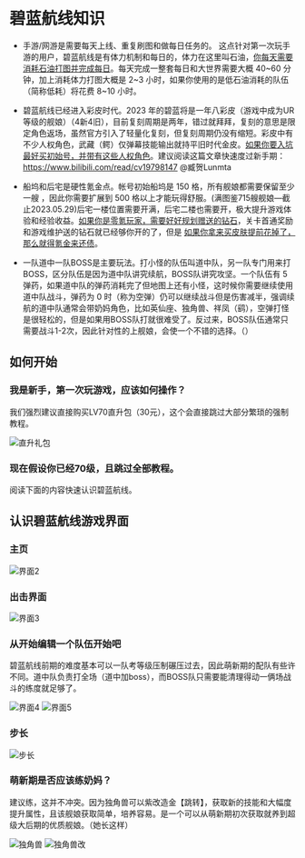 # 碧蓝航线知识

- 手游/网游是需要每天上线、重复刷图和做每日任务的。 这点针对第一次玩手游的用户，碧蓝航线是有体力机制和每日的，体力在这里叫石油，<ins>你每天需要消耗石油打图并完成每日</ins>。每天完成一整套每日和大世界需要大概 40~60 分钟，加上消耗体力打图大概是 2~3 小时，如果你使用的是低石油消耗的队伍（简称低耗）将花费 8~10 小时。

- 碧蓝航线已经进入彩皮时代。2023 年的碧蓝将是一年八彩皮（游戏中成为UR等级的舰娘）（4新4旧），目前复刻周期是两年，错过就拜拜，复刻的意思是限定角色返场，虽然官方引入了轻量化复刻，但复刻周期仍没有缩短。彩皮中有不少人权角色，武藏（鳄）仅弹幕技能输出就持平旧时代金皮。<ins>如果你要入坑最好买初始号，并带有这些人权角色</ins>。建议阅读这篇文章快速度过新手期：https://www.bilibili.com/read/cv19798147   @臧贺Lunmta

- 船坞和后宅是硬性氪金点。帐号初始船坞是 150 格，所有舰娘都需要保留至少一艘 ，因此你需要扩展到 500 格以上才能玩得舒服。(满图鉴715艘舰娘—截止2023.05.29)后宅一楼位置需要开满，后宅二楼也需要开，极大提升游戏体验和经验收益。<ins>如果你是零氪玩家，需要好好规划赠送的钻石</ins>，关卡首通奖励和游戏维护送的钻石就已经够你开的了，但是 <ins>如果你拿来买皮肤提前花掉了，那么就得氪金来还债</ins>。

- 一队道中一队BOSS是主要玩法。打小怪的队伍叫道中队，另一队专门用来打BOSS，区分队伍是因为道中队讲究续航，BOSS队讲究攻坚。一个队伍有 5 弹药，如果道中队的弹药消耗完了但地图上还有小怪，这时候你需要继续使用道中队战斗，弹药为 0 时（称为空弹）仍可以继续战斗但是伤害减半，强调续航的道中队通常会带奶妈角色，比如英仙座、独角兽、祥凤（鹞），空弹打怪是很轻松的，但是如果用BOSS队打就很难受了。反过来，BOSS队伍通常只需要战斗1-2次，因此针对性的上舰娘，会使一个不错的选择。（）

## 如何开始

### 我是新手，第一次玩游戏，应该如何操作？

我们强烈建议直接购买LV70直升包（30元），这个会直接跳过大部分繁琐的强制教程。

![直升礼包](/manual/game/Gift-Pack.png)


### 现在假设你已经70级，且跳过全部教程。
阅读下面的内容快速认识碧蓝航线。

## 认识碧蓝航线游戏界面

### 主页
![界面2](/manual/game/ui2.png)

### 出击界面
![界面3](/manual/game/ui3.png)

### 从开始编辑一个队伍开始吧

碧蓝航线前期的难度基本可以一队考等级压制碾压过去，因此萌新期的配队有些许不同。道中队负责打全场（道中加boss），而BOSS队只需要能清理得动一俩场战斗的练度就足够了。

![界面4](/manual/game/ui4.png)
![界面5](/manual/game/ui5.png)

### 步长
![步长](/manual/game/step-size.png)

### 萌新期是否应该练奶妈？

建议练，这并不冲突。因为独角兽可以紫改造金【跳转】，获取新的技能和大幅度提升属性，且该舰娘获取简单，培养容易。是一个可以从萌新期初次获取就养到超级大后期的优质舰娘。（她长这样）

![独角兽](/manual/game/Unicorn.png)
![独角兽改](/manual/game/Unicorn-I.png)
